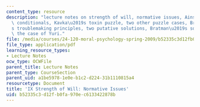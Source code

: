 ```yaml
---
content_type: resource
description: "lecture notes on strength of will, normative issues, Ainslie\u2019s\
  \ conditionals, Kavka\u2019s toxin puzzle, two other puzzle cases, Bratman\u2019\
  s troublemaking principles, two putative solutions, Bratman\u2019s solution, and\
  \ the case of Yuri."
file: /media/courses/24-120-moral-psychology-spring-2009/b52335c3d12fb0fa970ec6133422878b_MIT24_120s09_lec09.pdf
file_type: application/pdf
learning_resource_types:
- Lecture Notes
ocw_type: OCWFile
parent_title: Lecture Notes
parent_type: CourseSection
parent_uid: a1be5978-1e0e-b1c2-d224-31b1110815a4
resourcetype: Document
title: 'IX Strength of Will: Normative Issues'
uid: b52335c3-d12f-b0fa-970e-c6133422878b
---
```

